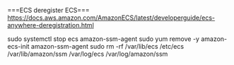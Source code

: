 ===ECS deregister ECS===
https://docs.aws.amazon.com/AmazonECS/latest/developerguide/ecs-anywhere-deregistration.html

sudo systemctl stop ecs amazon-ssm-agent
sudo yum remove -y amazon-ecs-init amazon-ssm-agent
sudo rm -rf /var/lib/ecs /etc/ecs /var/lib/amazon/ssm /var/log/ecs /var/log/amazon/ssm

